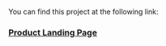 You can find this project at the following link:

### [Product Landing Page](https://omkarp-02.github.io/product-landing-page/)
